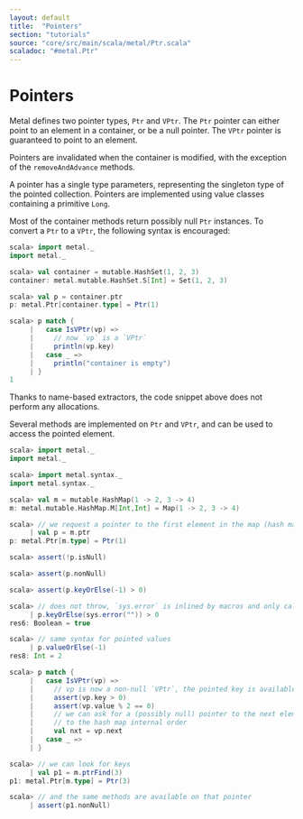 ```yaml
---
layout: default
title:  "Pointers"
section: "tutorials"
source: "core/src/main/scala/metal/Ptr.scala"
scaladoc: "#metal.Ptr"
---
```


# Pointers

Metal defines two pointer types, `Ptr` and `VPtr`. The `Ptr` pointer can either point
to an element in a container, or be a null pointer. The `VPtr` pointer is guaranteed to point
to an element.

Pointers are invalidated when the container is modified, with the exception of the 
`removeAndAdvance` methods.

A pointer has a single type parameters, representing the singleton type of the pointed collection. Pointers
are implemented using value classes containing a primitive `Long`.

Most of the container methods return possibly null `Ptr` instances. To convert a `Ptr`
to a `VPtr`, the following syntax is encouraged:

```scala
scala> import metal._
import metal._

scala> val container = mutable.HashSet(1, 2, 3)
container: metal.mutable.HashSet.S[Int] = Set(1, 2, 3)

scala> val p = container.ptr
p: metal.Ptr[container.type] = Ptr(1)

scala> p match {
     |   case IsVPtr(vp) =>
     |     // now `vp` is a `VPtr`
     |     println(vp.key)
     |   case _ =>
     |     println("container is empty")
     | }
1
```

Thanks to name-based extractors, the code snippet above does not perform any allocations.

Several methods are implemented on `Ptr` and `VPtr`, and can be used to access the pointed
element.

```scala
scala> import metal._
import metal._

scala> import metal.syntax._
import metal.syntax._

scala> val m = mutable.HashMap(1 -> 2, 3 -> 4)
m: metal.mutable.HashMap.M[Int,Int] = Map(1 -> 2, 3 -> 4)

scala> // we request a pointer to the first element in the map (hash maps have an internal arbitrary order)
     | val p = m.ptr
p: metal.Ptr[m.type] = Ptr(1)

scala> assert(!p.isNull)

scala> assert(p.nonNull)

scala> assert(p.keyOrElse(-1) > 0)

scala> // does not throw, `sys.error` is inlined by macros and only called when `p` is null
     | p.keyOrElse(sys.error("")) > 0
res6: Boolean = true

scala> // same syntax for pointed values
     | p.valueOrElse(-1)
res8: Int = 2

scala> p match {
     |   case IsVPtr(vp) =>
     |     // vp is now a non-null `VPtr`, the pointed key is available
     |     assert(vp.key > 0)
     |     assert(vp.value % 2 == 0)
     |     // we can ask for a (possibly null) pointer to the next element, according
     |     // to the hash map internal order
     |     val nxt = vp.next
     |   case _ =>
     | }

scala> // we can look for keys
     | val p1 = m.ptrFind(3)
p1: metal.Ptr[m.type] = Ptr(3)

scala> // and the same methods are available on that pointer
     | assert(p1.nonNull)
```
